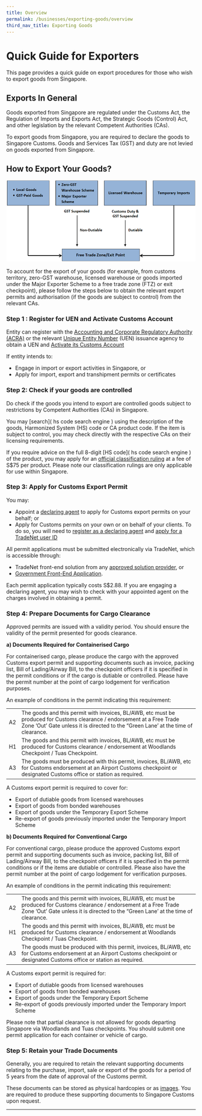 ```yaml
---
title: Overview
permalink: /businesses/exporting-goods/overview
third_nav_title: Exporting Goods
---
```

# Quick Guide for Exporters

This page provides a quick guide on export procedures for those who wish to export goods from Singapore.

## Exports In General

Goods exported from Singapore are regulated under the Customs Act, the Regulation of Imports and Exports Act, the Strategic Goods (Control) Act, and other legislation by the relevant Competent Authorities (CAs).

To export goods from Singapore, you are required to declare the goods to Singapore Customs. Goods and Services Tax (GST) and duty are not levied on goods exported from Singapore.

## How to Export Your Goods?
![Export FlowChart](/images/ExportFlowChart.png) 

To account for the export of your goods (for example, from customs territory, zero-GST warehouse, licensed warehouse or goods imported under the Major Exporter Scheme to a free trade zone (FTZ) or exit checkpoint), please follow the steps below to obtain the relevant export permits and authorisation (if the goods are subject to control) from the relevant CAs.


### Step 1 : Register for UEN and Activate Customs Account

Entity can register with the [Accounting and Corporate Regulatory Authority (ACRA)](http://www.acra.gov.sg/) or the relevant  [Unique Entity Number](http://www.uen.gov.sg/)  (UEN) issuance agency to obtain a UEN and
[Activate its Customs Account](https://www.tradenet.gov.sg/TN41EFORM/tds/sp/splogin.do?action=init_acct)

If entity intends to:
-   Engage in import or export activities in Singapore, or
-   Apply for import, export and transhipment permits or certificates

### Step 2: Check if your goods are controlled
Do check if the goods you intend to export are controlled goods subject to restrictions by Competent Authorities (CAs) in Singapore.

You may  [search]( hs code search engine )  using the description of the goods, Harmonized System (HS) code or CA product code. If the item is subject to control, you may check directly with the respective CAs on their licensing requirements.

If you require advice on the full 8-digit  [HS code]( hs code search engine )  of the product, you may apply for an  [official classification ruling](https://www.customs.gov.sg/-/media/cus/files/business/exporting-goods/quick-guide-for-exporter/application-for-classification.doc?la=en&hash=87BD36B8C5A915EA1197C7CF3503297CC5EFFFAD)  at a fee of S$75 per product. Please note our classification rulings are only applicable for use within Singapore.

### Step 3:  Apply for Customs Export Permit
You may:

-   Appoint a  [declaring agent](https://www.customs.gov.sg/businesses/resources/directories-of-service-providers/list-of-local-forwarding-agents)  to apply for Customs export permits on your behalf; or
-   Apply for Customs permits on your own or on behalf of your clients. To do so, you will need to  [register as a declaring agent](https://singapore-customs-staging.netlify.app/businesses/00g-apply-update-renew-terminate-declaring-agent(da)-account-and-declarant)  and  [apply for a TradeNet user ID](https://singapore-customs-staging.netlify.app/about-us/07a-overview)

All permit applications must be submitted electronically via TradeNet, which is accessible through:

-   TradeNet front-end solution from any  [approved solution provider](https://singapore-customs-staging.netlify.app/about-us/07a2-tradenet-solution-providers), or
-   [Government Front-End Application](https://www.tradenet.gov.sg/tradenet/login.portal).

Each permit application typically costs S$2.88. If you are engaging a declaring agent, you may wish to check with your appointed agent on the charges involved in obtaining a permit.

### Step 4: Prepare Documents for Cargo Clearance 
Approved permits are issued with a validity period. You should ensure the validity of the permit presented for goods clearance.

**a) Documents Required for Containerised Cargo**

For containerised cargo, please produce the cargo with the approved Customs export permit and supporting documents such as invoice, packing list, Bill of Lading/Airway Bill, to the checkpoint officers if it is specified in the permit conditions or if the cargo is dutiable or controlled. Please have the permit number at the point of cargo lodgement for verification purposes.

An example of conditions in the permit indicating this requirement:

|  |  |
|--|--|
| A2 | The goods and this permit with invoices, BL/AWB, etc must be produced for Customs clearance / endorsement at a Free Trade Zone ‘Out’ Gate unless it is directed to the “Green Lane’ at the time of clearance\. |
| H1 | The goods and this permit with invoices, BL/AWB, etc must be produced for Customs clearance / endorsement at Woodlands Checkpoint / Tuas Checkpoint\. |
| A3 | The goods must be produced with this permit, invoices, BL/AWB, etc for Customs endorsement at an Airport Customs checkpoint or designated Customs office or station as required\.  |

A Customs export permit is required to cover for:

-   Export of dutiable goods from licensed warehouses
-   Export of goods from bonded warehouses
-   Export of goods under the Temporary Export Scheme
-   Re-export of goods previously imported under the Temporary Import Scheme

**b) Documents Required for Conventional Cargo**

For conventional cargo, please produce the approved Customs export permit and supporting documents such as invoice, packing list, Bill of Lading/Airway Bill, to the checkpoint officers if it is specified in the permit conditions or if the items are dutiable or controlled. Please also have the permit number at the point of cargo lodgement for verification purposes.

An example of conditions in the permit indicating this requirement:

|  |  |
|--|--|
| A2 |  The goods and this permit with invoices, BL/AWB, etc must be produced for Customs clearance / endorsement at a Free Trade Zone ‘Out’ Gate unless it is directed to the “Green Lane’ at the time of clearance\.|
| H1  | The goods and this permit with invoices, BL/AWB, etc must be produced for Customs clearance / endorsement at Woodlands Checkpoint / Tuas Checkpoint\.  |
|  A3 | The goods must be produced with this permit, invoices, BL/AWB, etc for Customs endorsement at an Airport Customs checkpoint or designated Customs office or station as required\.  |

A Customs export permit is required for:

-   Export of dutiable goods from licensed warehouses
-   Export of goods from bonded warehouses
-   Export of goods under the Temporary Export Scheme
-   Re-export of goods previously imported under the Temporary Import Scheme

Please note that partial clearance is not allowed for goods departing Singapore via Woodlands and Tuas checkpoints. You should submit one permit application for each container or vehicle of cargo.

### Step 5: Retain your Trade Documents
Generally, you are required to retain the relevant supporting documents relating to the purchase, import, sale or export of the goods for a period of 5 years from the date of approval of the Customs permit.

These documents can be stored as physical hardcopies or as [images](https://www.customs.gov.sg/-/media/cus/files/business/importing-goods/quick-guide-for-importers/customs_guide_on_keeping_and_maintaining_records_in_image_system.pdf?la=en&hash=8078ACE5357842E037BE67E75F01184A73C9E6E8). You are required to produce these supporting documents to Singapore Customs upon request.
***

